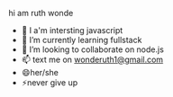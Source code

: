  hi am ruth wonde 
- 👀 I a'm intersting javascript
- 🌱 I’m currently learning  fullstack
- 💞️ I’m looking to collaborate on node.js
- 📫 text me on wonderuth1@gmail.com
- 😄her/she
- ⚡never give up 

<!---
RUTH10AP/RUTH10AP is a ✨ special ✨ repository because its `README.md` (this file) appears on your GitHub profile.
You can click the Preview link to take a look at your changes.
--->
